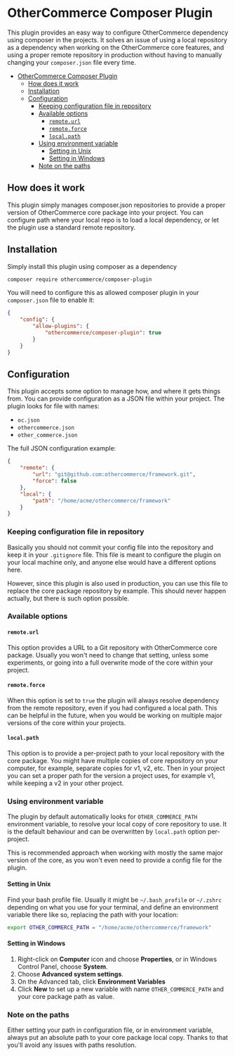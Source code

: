 # OtherCommerce Composer Plugin

This plugin provides an easy way to configure OtherCommerce dependency
using composer in the projects. It solves an issue of using a local repository
as a dependency when working on the OtherCommerce core features, and using
a proper remote repository in production without having to manually changing
your `composer.json` file every time.

<!-- TOC -->
* [OtherCommerce Composer Plugin](#othercommerce-composer-plugin)
  * [How does it work](#how-does-it-work)
  * [Installation](#installation)
  * [Configuration](#configuration)
    * [Keeping configuration file in repository](#keeping-configuration-file-in-repository)
    * [Available options](#available-options)
      * [`remote.url`](#remoteurl)
      * [`remote.force`](#remoteforce)
      * [`local.path`](#localpath)
    * [Using environment variable](#using-environment-variable)
      * [Setting in Unix](#setting-in-unix)
      * [Setting in Windows](#setting-in-windows)
    * [Note on the paths](#note-on-the-paths)
<!-- TOC -->

## How does it work

This plugin simply manages composer.json repositories to provide a proper
version of OtherCommerce core package into your project. You can configure
path where your local repo is to load a local dependency, or let the plugin
use a standard remote repository.

## Installation

Simply install this plugin using composer as a dependency

```bash
composer require othercommerce/composer-plugin
```

You will need to configure this as allowed composer plugin in your `composer.json`
file to enable it:

```json
{
    "config": {
        "allow-plugins": {
            "othercommerce/composer-plugin": true
        }
    }
}
```

## Configuration

This plugin accepts some option to manage how, and where it gets things from.
You can provide configuration as a JSON file within your project. The plugin
looks for file with names:

- `oc.json`
- `othercommerce.json`
- `other_commerce.json`

The full JSON configuration example:

```json
{
    "remote": {
        "url": "git@github.com:othercommerce/framework.git",
        "force": false
    },
    "local": {
        "path": "/home/acme/othercommerce/framework"
    }
}
```

### Keeping configuration file in repository

Basically you should not commit your config file into the repository and keep it
in your `.gitignore` file. This file is meant to configure the plugin on your
local machine only, and anyone else would have a different options here.

However, since this plugin is also used in production, you can use this file
to replace the core package repository by example. This should never happen
actually, but there is such option possible.

### Available options

#### `remote.url`

This option provides a URL to a Git repository with OtherCommerce core package.
Usually you won't need to change that setting, unless some experiments, or going
into a full overwrite mode of the core within your project.

#### `remote.force`

When this option is set to `true` the plugin will always resolve dependency
from the remote repository, even if you had configured a local path. This can be
helpful in the future, when you would be working on multiple major versions of
the core within your projects.

#### `local.path`

This option is to provide a per-project path to your local repository with
the core package. You might have multiple copies of core repository on your
computer, for example, separate copies for v1, v2, etc. Then in your project
you can set a proper path for the version a project uses, for example v1,
while keeping a v2 in your other project.

### Using environment variable

The plugin by default automatically looks for `OTHER_COMMERCE_PATH` environment
variable, to resolve your local copy of core repository to use. It is the default
behaviour and can be overwritten by `local.path` option per-project.

This is recommended approach when working with mostly the same major version of
the core, as you won't even need to provide a config file for the plugin.

#### Setting in Unix

Find your bash profile file. Usually it might be `~/.bash_profile` or `~/.zshrc`
depending on what you use for your terminal, and define an environment variable
there like so, replacing the path with your location:

```bash
export OTHER_COMMERCE_PATH = "/home/acme/othercommerce/framework"
```

#### Setting in Windows

1. Right-click on **Computer** icon and choose **Properties**, or in
   Windows Control Panel, choose **System**.
2. Choose **Advanced system settings**.
3. On the Advanced tab, click **Environment Variables**
4. Click **New** to set up a new variable with name `OTHER_COMMERCE_PATH` and
   your core package path as value.

### Note on the paths

Either setting your path in configuration file, or in environment variable,
always put an absolute path to your core package local copy. Thanks to that
you'll avoid any issues with paths resolution.
